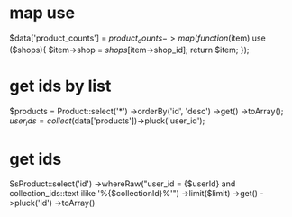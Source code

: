 # map use
$data['product_counts'] = $product_counts->map(function($item) use ($shops){
    $item->shop = $shops[$item->shop_id];
    return $item;
});

# get ids by list
$products = Product::select('*')
    ->orderBy('id', 'desc')
    ->get()
    ->toArray();
$user_ids = collect($data['products'])->pluck('user_id');

# get ids 
SsProduct::select('id')
    ->whereRaw("user_id = {$userId} and collection_ids::text ilike '%{$collectionId}%'")
    ->limit($limit)
    ->get()
    ->pluck('id')
    ->toArray()